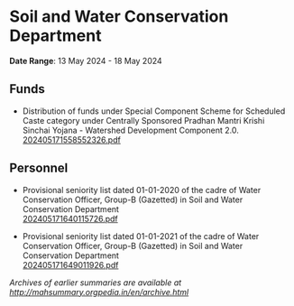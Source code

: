 # Soil and Water Conservation Department

**Date Range**: 13 May 2024 - 18 May 2024


## Funds
- Distribution of funds under Special Component Scheme for Scheduled Caste category under Centrally Sponsored Pradhan Mantri Krishi Sinchai Yojana - Watershed Development Component 2.0.\
  [202405171558552326.pdf](https://gr.maharashtra.gov.in/Site/Upload/Government%20Resolutions/English/202405171558552326.pdf)

## Personnel
- Provisional seniority list dated 01-01-2020 of the cadre of Water Conservation Officer, Group-B (Gazetted) in Soil and Water Conservation Department\
  [202405171640115726.pdf](https://gr.maharashtra.gov.in/Site/Upload/Government%20Resolutions/English/202405171640115726....pdf)

- Provisional seniority list dated 01-01-2021 of the cadre of Water Conservation Officer, Group-B (Gazetted) in Soil and Water Conservation Department\
  [202405171649011926.pdf](https://gr.maharashtra.gov.in/Site/Upload/Government%20Resolutions/English/202405171649011926....pdf)


*Archives of earlier summaries are available at http://mahsummary.orgpedia.in/en/archive.html*